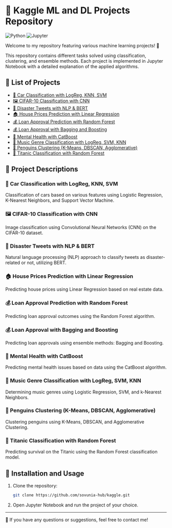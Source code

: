 # 🧠 Kaggle ML and DL Projects Repository

![Python](https://img.shields.io/badge/Python-3.8%2B-blue) ![Jupyter](https://img.shields.io/badge/Jupyter-Notebook-orange) 

Welcome to my repository featuring various machine learning projects! 🚀

This repository contains different tasks solved using classification, clustering, and ensemble methods. Each project is implemented in Jupyter Notebook with a detailed explanation of the applied algorithms.

## 📂 List of Projects

- [🚗 Car Classification with LogReg, KNN, SVM](https://github.com/sovunia-hub/kaggle/blob/main/car-classification-with-logreg-knn-svm.ipynb)
- [🖼️ CIFAR-10 Classification with CNN](https://github.com/sovunia-hub/kaggle/blob/main/cifar10-classification-with-cnn.ipynb)
- [💬 Disaster Tweets with NLP & BERT](https://github.com/sovunia-hub/kaggle/blob/main/disastertweets-with-nlp-bert.ipynb)
- [🏠 House Prices Prediction with Linear Regression](https://github.com/sovunia-hub/kaggle/blob/main/houseprices-linear-regression.ipynb)
- [💰 Loan Approval Prediction with Random Forest](https://github.com/sovunia-hub/kaggle/blob/main/loan-approval-predition-with-random-forest.ipynb)
- [💰 Loan Approval with Bagging and Boosting](https://github.com/sovunia-hub/kaggle/blob/main/loan-approval-with-bagging-and-boosting.ipynb)
- [🧠 Mental Health with CatBoost](https://github.com/sovunia-hub/kaggle/blob/main/mentalhealth-with-catboost.ipynb)
- [🎵 Music Genre Classification with LogReg, SVM, KNN](https://github.com/sovunia-hub/kaggle/blob/main/music-genre-classification-with-logreg-svm-knn.ipynb)
- [🐧 Penguins Clustering (K-Means, DBSCAN, Agglomerative)](https://github.com/sovunia-hub/kaggle/blob/main/penguins-clustering-k-means-dbscan-agglom.ipynb)
- [🚢 Titanic Classification with Random Forest](https://github.com/sovunia-hub/kaggle/blob/main/titanic-random-forest-classification.ipynb)

## 📌 Project Descriptions

### 🚗 Car Classification with LogReg, KNN, SVM
Classification of cars based on various features using Logistic Regression, K-Nearest Neighbors, and Support Vector Machine.

### 🖼️ CIFAR-10 Classification with CNN
Image classification using Convolutional Neural Networks (CNN) on the CIFAR-10 dataset.

### 💬 Disaster Tweets with NLP & BERT
Natural language processing (NLP) approach to classify tweets as disaster-related or not, utilizing BERT.

### 🏠 House Prices Prediction with Linear Regression
Predicting house prices using Linear Regression based on real estate data.

### 💰 Loan Approval Prediction with Random Forest
Predicting loan approval outcomes using the Random Forest algorithm.

### 💰 Loan Approval with Bagging and Boosting
Predicting loan approvals using ensemble methods: Bagging and Boosting.

### 🧠 Mental Health with CatBoost
Predicting mental health issues based on data using the CatBoost algorithm.

### 🎵 Music Genre Classification with LogReg, SVM, KNN
Determining music genres using Logistic Regression, SVM, and k-Nearest Neighbors.

### 🐧 Penguins Clustering (K-Means, DBSCAN, Agglomerative)
Clustering penguins using K-Means, DBSCAN, and Agglomerative Clustering.

### 🚢 Titanic Classification with Random Forest
Predicting survival on the Titanic using the Random Forest classification model.

## 🔧 Installation and Usage
1. Clone the repository:
   ```bash
   git clone https://github.com/sovunia-hub/kaggle.git
   ```
2. Open Jupyter Notebook and run the project of your choice.

---
📩 If you have any questions or suggestions, feel free to contact me!
